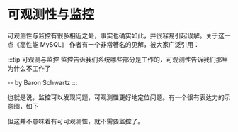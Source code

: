 # 可观测性与监控

可观测性与监控有很多相近之处，事实也确实如此，并很容易引起误解。关于这一点《高性能 MySQL》 作者有一个非常著名的见解，被大家广泛引用：

:::tip 可观测与监控
监控告诉我们系统哪些部分是工作的，可观测性告诉我们那里为什么不工作了

-- by Baron Schwartz
:::

也就是说，监控可以发现问题，可观测性更好地定位问题。有一个很有表达力的示意图，如下


但这并不意味着有可可观测性，就不需要监控了。